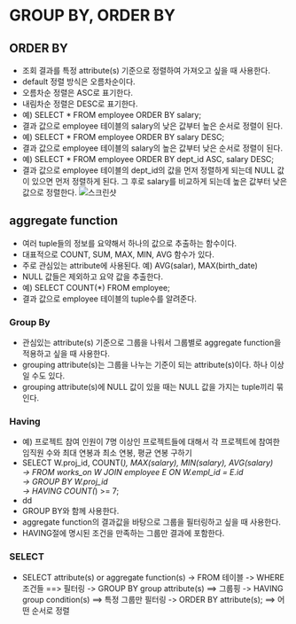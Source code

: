 # GROUP BY, ORDER BY

## ORDER BY
- 조회 결과를 특정 attribute(s) 기준으로 정렬하여 가져오고 싶을 때 사용한다.
- default 정렬 방식은 오름차순이다.
- 오름차순 정렬은 ASC로 표기한다.
- 내림차순 정렬은 DESC로 표기한다.
- 예) SELECT * FROM employee ORDER BY salary;
- 결과 값으로 employee 테이블의 salary의 낮은 값부터 높은 순서로 정렬이 된다.
- 예) SELECT * FROM employee ORDER BY salary DESC;
- 결과 값으로 employee 테이블의 salary의 높은 값부터 낮은 순서로 정렬이 된다.
- 예) SELECT * FROM employee ORDER BY dept_id ASC, salary DESC;
- 결과 값으로 employee 테이블의 dept_id의 값을 먼저 정렬하게 되는데 NULL 값이 있으면 먼저 정렬하게 된다. 그 후로 salary를 비교하게 되는데 높은 값부터 낮은 값으로 정렬한다.
![스크린샷](https://user-images.githubusercontent.com/101798682/215328598-a559a4c7-31b8-4724-a05d-fe62ec7c7ebe.png)

## aggregate function
- 여러 tuple들의 정보를 요약해서 하나의 값으로 추출하는 함수이다.
- 대표적으로 COUNT, SUM, MAX, MIN, AVG 함수가 있다.
- 주로 관심있는 attribute에 사용된다. 예) AVG(salar), MAX(birth_date)
- NULL 값들은 제외하고 요약 값을 추출한다.
- 예) SELECT COUNT(*) FROM employee; 
- 결과 값으로 employee 테이블의 tuple수를 알려준다.

### Group By
- 관심있는 attribute(s) 기준으로 그룹을 나워서 그룹별로 aggregate function을 적용하고 싶을 때 사용한다.
- grouping attribute(s)는 그룹을 나누는 기준이 되는 attribute(s)이다. 하나 이상일 수도 있다.
- grouping attribute(s)에 NULL 값이 있을 때는 NULL 값을 가지는 tuple끼리 묶인다.

### Having
- 예) 프로젝트 참여 인원이 7명 이상인 프로젝트들에 대해서 각 프로젝트에 참여한 임직원 수와 최대 연봉과 최소 연봉, 평균 연봉 구하기
- SELECT W.proj_id, COUNT(*), MAX(salary), MIN(salary), AVG(salary) </br>
  -> FROM works_on W JOIN employee E ON W.empl_id = E.id </br>
  -> GROUP BY W.proj_id </br>
  -> HAVING COUNT(*) >= 7;
- dd
- GROUP BY와 함께 사용한다.
- aggregate function의 결과값을 바탕으로 그룹을 필터링하고 싶을 때 사용한다.
- HAVING절에 명시된 조건을 만족하는 그룹만 결과에 포함한다.

### SELECT
- SELECT attribute(s) or aggregate function(s)
  -> FROM 테이블 
  -> WHERE 조건들 ==> 필터링
  -> GROUP BY group attribute(s) ==> 그룹핑
  -> HAVING group condition(s) ==> 특정 그룹만 필터링
  -> ORDER BY attribute(s); ==> 어떤 순서로 정렬














